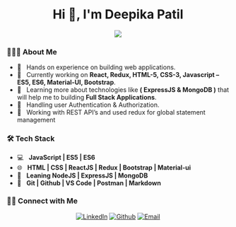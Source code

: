 <h1 align="center">Hi 👋, I'm Deepika Patil</h1>

<p align="center">
    <img src="https://readme-typing-svg.herokuapp.com?color=5a0fe1&width=380&height=45&lines=Nice+To+Meet+You+...&center=true">
</p>

### 👨🏻‍💻 About Me
- 🌱 &nbsp; Hands on experience on building web applications. 
- 🔭 &nbsp; Currently working on **React, Redux, HTML-5, CSS-3, Javascript – ES5, ES6, Material-UI, Bootstrap**.
- 🌱 &nbsp; Learning more about technologies like **( ExpressJS & MongoDB )** that will help me to building **Full Stack Applications**.
- 🤔 &nbsp; Handling user Authentication  & Authorization. 
- 🌱 &nbsp; Working with REST API’s and used redux for global statement management 

### <h3>🛠 Tech Stack</h3>
- 💻 &nbsp; **JavaScript | ES5 | ES6**
- 🌐 &nbsp; **HTML | CSS | ReactJS | Redux | Bootstrap | Material-ui** 
- 🔭 &nbsp; **Leaning NodeJS | ExpressJS | MongoDB**
- 🔧 &nbsp; **Git | Github | VS Code | Postman | Markdown**


### <h3> 🤝🏻 Connect with Me </h3>
<p align="center">
<a href=https://www.linkedin.com/in/deepika-patil-871988192/"><img alt="LinkedIn" src="https://img.shields.io/badge/LinkedIn-%20Deepika%20Patil-blue?style=flat&logo=linkedin"></a>
<a href="https://github.com/aurobindobhuyan"><img alt="Github" src="https://img.shields.io/badge/GitHub-AurobindoBhuyan-blue?style=flat&logo=github"></a>
<a href="mailto:deepika.patil168@gmail.com"><img alt="Email" src="https://img.shields.io/badge/Email-deepika.patil168%40gmail.com-blue?style=flat&logo=gmail"></a>
</p>

<!---
aurobindobhuyan/aurobindobhuyan is a ✨ special ✨ repository because its `README.md` (this file) appears on your GitHub profile.
You can click the Preview link to take a look at your changes.
--->
